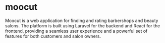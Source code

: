 # moocut
Moocut is a web application for finding and rating barbershops and beauty salons. The platform is built using Laravel for the backend and React for the frontend, providing a seamless user experience and a powerful set of features for both customers and salon owners.
